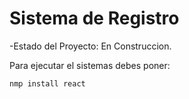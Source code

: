 <h1>Sistema de Registro</h1>

-Estado del Proyecto: En Construccion.

Para ejecutar el sistemas debes poner:


```nmp install react```
